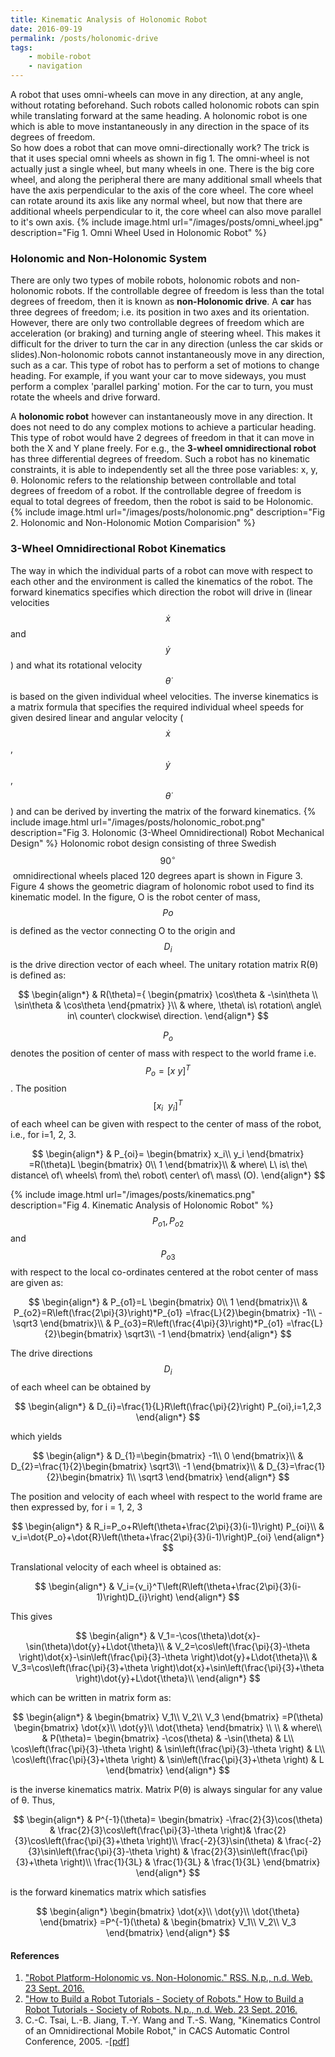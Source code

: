 ```yaml
---
title: Kinematic Analysis of Holonomic Robot
date: 2016-09-19
permalink: /posts/holonomic-drive
tags: 
    - mobile-robot 
    - navigation
---
```


A robot that uses omni-wheels can move in any direction, at any angle, without rotating beforehand. Such robots called holonomic robots can spin while translating forward at the same heading. A holonomic robot is one which is able to move instantaneously in any direction in the space of its degrees of freedom.  
So how does a robot that can move omni-directionally work? The trick is that it uses special omni wheels as shown in fig 1. The omni-wheel is not actually just a single wheel, but many wheels in one. There is the big core wheel, and along the peripheral there are many additional small wheels that have the axis perpendicular to the axis of the core wheel. The core wheel can rotate around its axis like any normal wheel, but now that there are additional wheels perpendicular to it, the core wheel can also move parallel to it's own axis.
{% include image.html url="/images/posts/omni_wheel.jpg" description="Fig 1. Omni Wheel Used in Holonomic Robot" %}

### Holonomic and Non-Holonomic System ####
There are only two types of mobile robots, holonomic robots and non-holonomic robots. If the controllable degree of freedom is less than the total degrees of freedom, then it is known as **non-Holonomic drive**. A **car** has three degrees of freedom; i.e. its position in two axes and its orientation. However, there are only two controllable degrees of freedom which are acceleration (or braking) and turning angle of steering wheel. This makes it difficult for the driver to turn the car in any direction (unless the car skids or slides).Non-holonomic robots cannot instantaneously move in any direction, such as a car. This type of robot has to perform a set of motions to change heading. For example, if you want your car to move sideways, you must perform a complex 'parallel parking' motion. For the car to turn, you must rotate the wheels and drive forward.

A **holonomic robot** however can instantaneously move in any direction. It does not need to do any complex motions to achieve a particular heading. This type of robot would have 2 degrees of freedom in that it can move in both the X and Y plane freely. For e.g., the **3­-wheel omnidirectional robot** has three differential degrees of freedom. Such a robot has no kinematic constraints, it is able to independently set all the three pose variables: x, y, θ. Holonomic refers to the relationship between controllable and total degrees of freedom of a robot. If the controllable degree of freedom is equal to total degrees of freedom, then the robot is said to be Holonomic.
{% include image.html url="/images/posts/holonomic.png" description="Fig 2. Holonomic and Non-Holonomic Motion Comparision" %}

### 3-Wheel Omnidirectional Robot Kinematics ###
The way in which the individual parts of a robot can move with respect to each other and 
the environment is called the ​kinematics of the robot. The forward kinematics specifies which direction the robot will drive in (linear velocities $$ \dot{x} $$ and $$ \dot{y} $$) and what its rotational velocity $$ \dot{θ} $$ is based on the given individual wheel velocities. The inverse kinematics is a matrix formula that specifies the required individual wheel speeds for given desired linear and angular velocity ($$ \dot{x} $$ , $$ \dot{y} $$, $$ \dot{θ} $$) and can be derived by inverting the matrix of the forward kinematics.
{% include image.html url="/images/posts/holonomic_robot.png" description="Fig 3. Holonomic (3-Wheel Omnidirectional) Robot Mechanical Design" %}
Holonomic robot design consisting of three Swedish $$ 90^{\circ} $$­ omnidirectional wheels placed 120 degrees apart is shown in Figure 3.  
Figure 4 shows the geometric diagram of holonomic robot used to find its kinematic model. In the figure, O is the robot center of mass, $$ P_​o $$ is defined as the vector connecting O to the origin and $$ D​_i $$ is the drive direction vector of each wheel. The unitary rotation 
matrix R(θ) is defined as:  

$$
\begin{align*}
& R(\theta)={
	\begin{pmatrix}
        \cos\theta & -\sin\theta \\
        \sin\theta & \cos\theta
	\end{pmatrix}
	}\\
&	where, \theta\ is\ rotation\ angle\ in\ counter\ clockwise\ direction.
\end{align*}
$$

$$ P_o $$ denotes the position of center of mass with respect to the world frame i.e. $$ P_o = {[x\ y]}^T $$. The position $$ {[x_i\ \ y_i]}^T $$ of each wheel can be given with respect to the center of mass of the robot, i.e., for i=1, 2, 3.

$$
\begin{align*}
& P_{oi}=
	\begin{bmatrix}
        x_i\\
        y_i
	\end{bmatrix}
	=R(\theta)L
		\begin{bmatrix}
        0\\
        1
	\end{bmatrix}\\
& where\ L\ is\ the\ distance\ of\ wheels\ from\ the\ robot\ center\ of\ mass\ (O).
\end{align*}
$$

{% include image.html url="/images/posts/kinematics.png" description="Fig 4. Kinematic Analysis of Holonomic Robot" %}
$$ P_{o1},P_{o2} $$ and $$ P_{o3} $$ with respect to the local co-ordinates centered at the robot center of mass are given as:

$$
\begin{align*}
& P_{o1}=L
		\begin{bmatrix}
        0\\
        1
	\end{bmatrix}\\
& P_{o2}=R\left(\frac{2\pi}{3}\right)*P_{o1}
		=\frac{L}{2}\begin{bmatrix}
        -1\\
        -\sqrt3
	\end{bmatrix}\\
& P_{o3}=R\left(\frac{4\pi}{3}\right)*P_{o1}
		=\frac{L}{2}\begin{bmatrix}
        \sqrt3\\
		-1
	\end{bmatrix}
\end{align*}
$$

The drive directions $$ D_i $$ of each wheel can be obtained by

$$
\begin{align*}
& D_{i}=\frac{1}{L}R\left(\frac{\pi}{2}\right) P_{oi},i=1,2,3
\end{align*}
$$

which yields

$$
\begin{align*}
& D_{1}=\begin{bmatrix}
        -1\\
        0
	\end{bmatrix}\\
& D_{2}=\frac{1}{2}\begin{bmatrix}
        \sqrt3\\
        -1
	\end{bmatrix}\\
& D_{3}=\frac{1}{2}\begin{bmatrix}
        1\\
		\sqrt3
	\end{bmatrix}
\end{align*}
$$

The position and velocity of each wheel with respect to the world frame are then expressed by, for i = 1, 2, 3

$$
\begin{align*}
& R_i=P_o+R\left(\theta+\frac{2\pi}{3}(i-1)\right) P_{oi}\\
& v_i=\dot{P_o}+\dot{R}\left(\theta+\frac{2\pi}{3}(i-1)\right)P_{oi}
\end{align*}
$$

Translational velocity of each wheel is obtained as:

$$
\begin{align*}
& V_i={v_i}^T\left(R\left(\theta+\frac{2\pi}{3}(i-1)\right)D_{i}\right)
\end{align*}
$$

This gives

$$
\begin{align*}
& V_1=-\cos(\theta)\dot{x}-\sin(\theta)\dot{y}+L\dot{\theta}\\
& V_2=\cos\left(\frac{\pi}{3}-\theta \right)\dot{x}-\sin\left(\frac{\pi}{3}-\theta \right)\dot{y}+L\dot{\theta}\\
& V_3=\cos\left(\frac{\pi}{3}+\theta \right)\dot{x}+\sin\left(\frac{\pi}{3}+\theta \right)\dot{y}+L\dot{\theta}\\
\end{align*}
$$

which can be written in matrix form as:

$$
\begin{align*}
&	\begin{bmatrix}
        V_1\\
        V_2\\
		V_3
	\end{bmatrix}
	=P(\theta)
	\begin{bmatrix}
        \dot{x}\\
        \dot{y}\\
		\dot{\theta}
	\end{bmatrix}
	\\
	\\
&	where\\
&	P(\theta)=
	\begin{bmatrix}
        -\cos(\theta) & -\sin(\theta) & L\\
        \cos\left(\frac{\pi}{3}-\theta \right) & \sin\left(\frac{\pi}{3}-\theta \right) & L\\
		\cos\left(\frac{\pi}{3}+\theta \right) & \sin\left(\frac{\pi}{3}+\theta \right) & L
	\end{bmatrix}
\end{align*}
$$

is the inverse kinematics matrix. Matrix P(θ) is always singular for any value of θ. Thus,

$$
\begin{align*}
&	P^{-1}(\theta)=
	\begin{bmatrix}
        -\frac{2}{3}\cos(\theta) & \frac{2}{3}\cos\left(\frac{\pi}{3}-\theta \right)& \frac{2}{3}\cos\left(\frac{\pi}{3}+\theta \right)\\
         \frac{-2}{3}\sin(\theta) & \frac{-2}{3}\sin\left(\frac{\pi}{3}-\theta \right) & \frac{2}{3}\sin\left(\frac{\pi}{3}+\theta \right)\\
		 \frac{1}{3L} & \frac{1}{3L} & \frac{1}{3L}
	\end{bmatrix}
\end{align*}
$$

is the forward kinematics matrix which satisfies

$$
\begin{align*}
	\begin{bmatrix}
        \dot{x}\\
        \dot{y}\\
		\dot{\theta}
	\end{bmatrix}
	=P^{-1}(\theta)
	&	\begin{bmatrix}
        V_1\\
        V_2\\
		V_3
	\end{bmatrix}
\end{align*}
$$

#### References ####
1. ["Robot Platform-Holonomic vs. Non-Holonomic." RSS. N.p., n.d. Web. 23 Sept. 2016.](http://www.robotplatform.com/knowledge/Classification_of_Robots/Holonomic_and_Non-Holonomic_drive.html)
2. ["How to Build a Robot Tutorials - Society of Robots." How to Build a Robot Tutorials - Society of Robots. N.p., n.d. Web. 23 Sept. 2016.](http://www.societyofrobots.com/robot_omni_wheel.shtml)
3. C.-C. Tsai, L.-B. Jiang, T.-Y. Wang and T.-S. Wang, "Kinematics Control of an Omnidirectional Mobile Robot," in CACS Automatic Control Conference, 2005. -[[pdf]](http://sci-hub.cc/http://citeseerx.ist.psu.edu/viewdoc/download?doi=10.1.1.459.1277&rep=rep1&type=pdf)